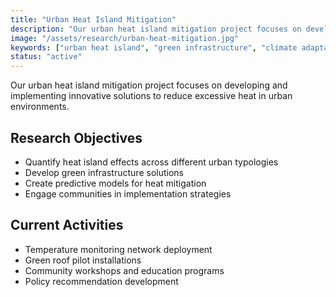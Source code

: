 ```yaml
---
title: "Urban Heat Island Mitigation"
description: "Our urban heat island mitigation project focuses on developing and implementing innovative solutions to reduce excessive heat in urban environments through quantifying heat island effects, developing green infrastructure solutions, creating predictive models, and engaging communities in implementation strategies."
image: "/assets/research/urban-heat-mitigation.jpg"
keywords: ["urban heat island", "green infrastructure", "climate adaptation", "smart cities"]
status: "active"
---
```


Our urban heat island mitigation project focuses on developing and implementing innovative solutions to reduce excessive heat in urban environments.

## Research Objectives

- Quantify heat island effects across different urban typologies
- Develop green infrastructure solutions
- Create predictive models for heat mitigation
- Engage communities in implementation strategies

## Current Activities

- Temperature monitoring network deployment
- Green roof pilot installations
- Community workshops and education programs
- Policy recommendation development